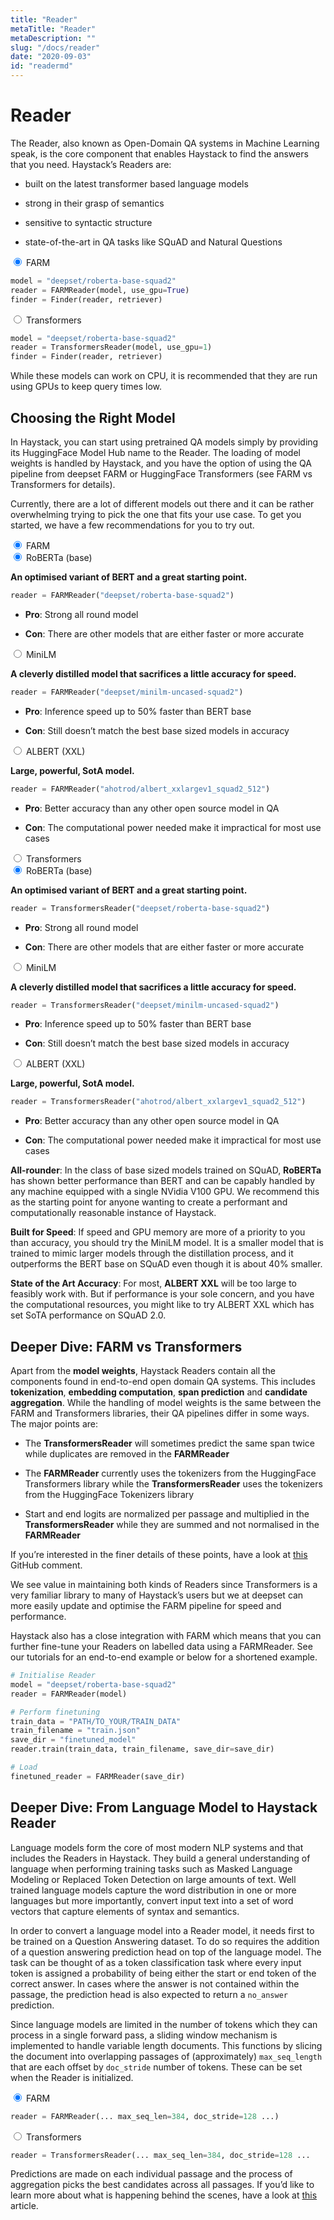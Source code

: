 ```yaml
---
title: "Reader"
metaTitle: "Reader"
metaDescription: ""
slug: "/docs/reader"
date: "2020-09-03"
id: "readermd"
---
```


# Reader

The Reader, also known as Open-Domain QA systems in Machine Learning speak,
is the core component that enables Haystack to find the answers that you need.
Haystack’s Readers are:


* built on the latest transformer based language models


* strong in their grasp of semantics


* sensitive to syntactic structure


* state-of-the-art in QA tasks like SQuAD and Natural Questions

<div class="tabs tabsreaderreader">

<div class="tab">
<input type="radio" id="tab-0-1" name="tab-group-0" checked>
<label class="labelouter" for="tab-0-1">FARM</label>
<div class="tabcontent">

```python
model = "deepset/roberta-base-squad2"
reader = FARMReader(model, use_gpu=True)
finder = Finder(reader, retriever)
```

</div> 
</div>

<div class="tab">
<input type="radio" id="tab-0-2" name="tab-group-0">
<label class="labelouter" for="tab-0-2">Transformers</label>
<div class="tabcontent">

```python
model = "deepset/roberta-base-squad2"
reader = TransformersReader(model, use_gpu=1)
finder = Finder(reader, retriever)
```

</div> 
</div>

</div>

While these models can work on CPU, it is recommended that they are run using GPUs to keep query times low.

## Choosing the Right Model

In Haystack, you can start using pretrained QA models simply by providing its HuggingFace Model Hub name to the Reader.
The loading of model weights is handled by Haystack,
and you have the option of using the QA pipeline from deepset FARM or HuggingFace Transformers (see FARM vs Transformers for details).

Currently, there are a lot of different models out there and it can be rather overwhelming trying to pick the one that fits your use case.
To get you started, we have a few recommendations for you to try out.

<div class="tabs tabsreader">

<div class="tab">
<input type="radio" id="tab-1" name="tab-group-1" checked>
<label class="labelouter" for="tab-1">FARM</label>
<div class="tabcontent">

<div class="tabs innertabs">

<div class="tab">
<input type="radio" id="tab-1-1" name="tab-group-2" checked>
<label class="labelinner" for="tab-1-1">RoBERTa (base)</label>
<div class="tabcontentinner">

**An optimised variant of BERT and a great starting point.**

```python
reader = FARMReader("deepset/roberta-base-squad2")
```

* **Pro**: Strong all round model

* **Con**: There are other models that are either faster or more accurate

</div>
</div>

<div class="tab">
<input type="radio" id="tab-1-2" name="tab-group-2">
<label class="labelinner" for="tab-1-2">MiniLM</label>
<div class="tabcontentinner">

**A cleverly distilled model that sacrifices a little accuracy for speed.**

```python
reader = FARMReader("deepset/minilm-uncased-squad2")
```

* **Pro**: Inference speed up to 50% faster than BERT base

* **Con**: Still doesn’t match the best base sized models in accuracy

</div>
</div>

<div class="tab">
<input type="radio" id="tab-1-3" name="tab-group-2">
<label class="labelinner" for="tab-1-3">ALBERT (XXL)</label>
<div class="tabcontentinner">

**Large, powerful, SotA model.**

```python
reader = FARMReader("ahotrod/albert_xxlargev1_squad2_512")
```

* **Pro**: Better accuracy than any other open source model in QA

* **Con**: The computational power needed make it impractical for most use cases

</div>
</div>

</div>

</div> 
</div>

<div class="tab">
<input type="radio" id="tab-2" name="tab-group-1">
<label class="labelouter" for="tab-2">Transformers</label>
<div class="tabcontent">

<div class="tabs innertabs">

<div class="tab">
<input type="radio" id="tab-2-1" name="tab-group-3" checked>
<label class="labelinner" for="tab-2-1">RoBERTa (base)</label>
<div class="tabcontentinner">

**An optimised variant of BERT and a great starting point.**

```python
reader = TransformersReader("deepset/roberta-base-squad2")
```

* **Pro**: Strong all round model

* **Con**: There are other models that are either faster or more accurate

</div>
</div>

<div class="tab">
<input type="radio" id="tab-2-2" name="tab-group-3">
<label class="labelinner" for="tab-2-2">MiniLM</label>
<div class="tabcontentinner">

**A cleverly distilled model that sacrifices a little accuracy for speed.**

```python
reader = TransformersReader("deepset/minilm-uncased-squad2")
```

* **Pro**: Inference speed up to 50% faster than BERT base

* **Con**: Still doesn’t match the best base sized models in accuracy

</div>
</div>

<div class="tab">
<input type="radio" id="tab-2-3" name="tab-group-3">
<label class="labelinner" for="tab-2-3">ALBERT (XXL)</label>
<div class="tabcontentinner">

**Large, powerful, SotA model.**

```python
reader = TransformersReader("ahotrod/albert_xxlargev1_squad2_512")
```

* **Pro**: Better accuracy than any other open source model in QA

* **Con**: The computational power needed make it impractical for most use cases

</div>
</div>

</div>

</div> 
</div>

</div>

**All-rounder**: In the class of base sized models trained on SQuAD, **RoBERTa** has shown better performance than BERT
and can be capably handled by any machine equipped with a single NVidia V100 GPU.
We recommend this as the starting point for anyone wanting to create a performant and computationally reasonable instance of Haystack.

**Built for Speed**: If speed and GPU memory are more of a priority to you than accuracy,
you should try the MiniLM model.
It is a smaller model that is trained to mimic larger models through the distillation process,
and it outperforms the BERT base on SQuAD even though it is about 40% smaller.

<!-- _comment: !! In our tests we found that it was XX% faster than BERT and ~X% better in perfomance. Compared to RoBERTa, it is only off by about X% absolute, -->
**State of the Art Accuracy**: For most, **ALBERT XXL** will be too large to feasibly work with.
But if performance is your sole concern, and you have the computational resources,
you might like to try ALBERT XXL which has set SoTA performance on SQuAD 2.0.

<!-- _comment: !! How good is it? How much computation resource do you need to run it? !! -->

<!-- farm-vs-trans: -->
## Deeper Dive: FARM vs Transformers

Apart from the **model weights**, Haystack Readers contain all the components found in end-to-end open domain QA systems.
This includes **tokenization**, **embedding computation**, **span prediction** and **candidate aggregation**.
While the handling of model weights is the same between the FARM and Transformers libraries, their QA pipelines differ in some ways.
The major points are:


* The **TransformersReader** will sometimes predict the same span twice while duplicates are removed in the **FARMReader**


* The **FARMReader** currently uses the tokenizers from the HuggingFace Transformers library while the **TransformersReader** uses the tokenizers from the HuggingFace Tokenizers library


* Start and end logits are normalized per passage and multiplied in the **TransformersReader** while they are summed and not normalised in the **FARMReader**

If you’re interested in the finer details of these points, have a look at [this](https://github.com/deepset-ai/haystack/issues/248#issuecomment-661977237) GitHub comment.

We see value in maintaining both kinds of Readers since Transformers is a very familiar library to many of Haystack’s users
but we at deepset can more easily update and optimise the FARM pipeline for speed and performance.

<!-- _comment: !! benchmarks !! -->
Haystack also has a close integration with FARM which means that you can further fine-tune your Readers on labelled data using a FARMReader.
See our tutorials for an end-to-end example or below for a shortened example.

```python
# Initialise Reader
model = "deepset/roberta-base-squad2"
reader = FARMReader(model)

# Perform finetuning
train_data = "PATH/TO_YOUR/TRAIN_DATA"
train_filename = "train.json"
save_dir = "finetuned_model"
reader.train(train_data, train_filename, save_dir=save_dir)

# Load
finetuned_reader = FARMReader(save_dir)
```

## Deeper Dive: From Language Model to Haystack Reader

Language models form the core of most modern NLP systems and that includes the Readers in Haystack.
They build a general understanding of language when performing training tasks such as Masked Language Modeling or Replaced Token Detection
on large amounts of text.
Well trained language models capture the word distribution in one or more languages
but more importantly, convert input text into a set of word vectors that capture elements of syntax and semantics.

In order to convert a language model into a Reader model, it needs first to be trained on a Question Answering dataset.
To do so requires the addition of a question answering prediction head on top of the language model.
The task can be thought of as a token classification task where every input token is assigned a probability of being
either the start or end token of the correct answer.
In cases where the answer is not contained within the passage, the prediction head is also expected to return a `no_answer` prediction.

<!-- _comment: !! Diagram of language model / prediction head !! -->
Since language models are limited in the number of tokens which they can process in a single forward pass,
a sliding window mechanism is implemented to handle variable length documents.
This functions by slicing the document into overlapping passages of (approximately) `max_seq_length`
that are each offset by `doc_stride` number of tokens.
These can be set when the Reader is initialized.

<div class="tabs tabsreaderdeep">

<div class="tab">
<input type="radio" id="tab-7-1" name="tab-group-7" checked>
<label class="labelouter" for="tab-7-1">FARM</label>
<div class="tabcontent">

```python
reader = FARMReader(... max_seq_len=384, doc_stride=128 ...)
```

</div> 
</div>

<div class="tab">
<input type="radio" id="tab-7-2" name="tab-group-7">
<label class="labelouter" for="tab-7-2">Transformers</label>
<div class="tabcontent">

```python
reader = TransformersReader(... max_seq_len=384, doc_stride=128 ...
```

</div> 
</div>

</div>

Predictions are made on each individual passage and the process of aggregation picks the best candidates across all passages.
If you’d like to learn more about what is happening behind the scenes, have a look at [this](https://medium.com/deepset-ai/modern-question-answering-systems-explained-4d0913744097) article.

<!-- _comment: !! Diagram from Blog !! -->
